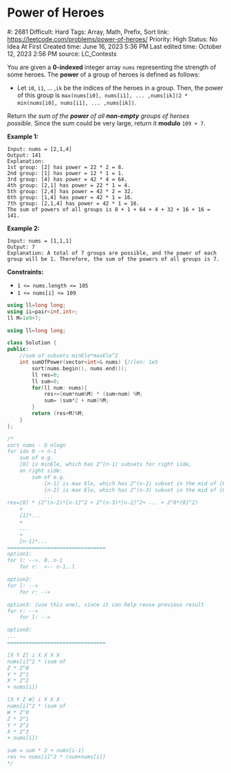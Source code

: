 # Power of Heroes

#: 2681
Difficult: Hard
Tags: Array, Math, Prefix, Sort
link: https://leetcode.com/problems/power-of-heroes/
Priority: High
Status: No Idea At First
Created time: June 16, 2023 5:36 PM
Last edited time: October 12, 2023 2:56 PM
source: LC_Contests

You are given a **0-indexed** integer array `nums` representing the strength of some heroes. The **power** of a group of heroes is defined as follows:

- Let `i0`, `i1`, ... ,`ik` be the indices of the heroes in a group. Then, the power of this group is `max(nums[i0], nums[i1], ... ,nums[ik])2 * min(nums[i0], nums[i1], ... ,nums[ik])`.

Return *the sum of the **power** of all **non-empty** groups of heroes possible.* Since the sum could be very large, return it **modulo** `109 + 7`.

**Example 1:**

```
Input: nums = [2,1,4]
Output: 141
Explanation:
1st group: [2] has power = 22 * 2 = 8.
2nd group: [1] has power = 12 * 1 = 1.
3rd group: [4] has power = 42 * 4 = 64.
4th group: [2,1] has power = 22 * 1 = 4.
5th group: [2,4] has power = 42 * 2 = 32.
6th group: [1,4] has power = 42 * 1 = 16.
7th group: [2,1,4] has power = 42 * 1 = 16.
The sum of powers of all groups is 8 + 1 + 64 + 4 + 32 + 16 + 16 = 141.

```

**Example 2:**

```
Input: nums = [1,1,1]
Output: 7
Explanation: A total of 7 groups are possible, and the power of each group will be 1. Therefore, the sum of the powers of all groups is 7.

```

**Constraints:**

- `1 <= nums.length <= 105`
- `1 <= nums[i] <= 109`

```cpp
using ll=long long;
using ii=pair<int,int>;
ll M=1e9+7;

using ll=long long;

class Solution {
public:
    //sum of subsets minEle*maxEle^2
    int sumOfPower(vector<int>& nums) {//len: 1e5
        sort(nums.begin(), nums.end());
        ll res=0;
        ll sum=0;
        for(ll num: nums){
            res+=(num*num%M) * (sum+num) %M;
            sum= (sum*2 + num)%M;
        }
        return (res+M)%M;
    }
};

/*
sort nums - O nlogn
for idx 0 -> n-1
    sum of e.g.
    [0] is minEle, which has 2^(n-1) subsets for right side,
    on right side:
        sum of e.g.
            [n-1] is max Ele, which has 2^(n-2) subset in the mid of [0] and [n-1]
            [n-2] is max Ele, which has 2^(n-3) subset in the mid of [0] and [n-2]
            ...
res=[0] * (2^(n-2)*[n-1]^2 + 2^(n-3)*[n-2]^2+ ... + 2^0*[0]^2)
    +
    [1]*...
    +
    ...
    +
    [n-1]*...
================================
option1:
for l: -->. 0..n-1
    for r:  <-- n-1..l

option2:
for l: -->
    for r: -->

option3: (use this one), since it can help reuse previous result
for r: -->
    for l: -->

optionX:
...
================================

[X Y Z] i X X X X
nums[i]^2 * (sum of
Z * 2^0
Y * 2^1
X * 2^2
+ nums[i])

[X Y Z W] i X X X
nums[i]^2 * (sum of
W * 2^0
Z * 2^1
Y * 2^2
X * 2^3
+ nums[i])

sum = sum * 2 + nums[i-1]
res += nums[i]^2 * (sum+nums[i])
*/
```